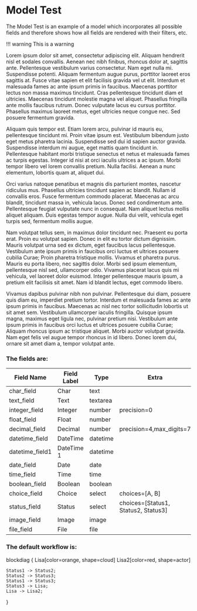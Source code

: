 # Model Test

The Model Test is an example of a model which incorporates all possible fields and therefore shows how all fields are rendered with their filters, etc.

!!! warning
    This is a warning

Lorem ipsum dolor sit amet, consectetur adipiscing elit. Aliquam hendrerit nisl et sodales convallis. Aenean nec nibh finibus, rhoncus dolor at, sagittis ante. Pellentesque vestibulum varius consectetur. Nam eget nulla mi. Suspendisse potenti. Aliquam fermentum augue purus, porttitor laoreet eros sagittis at. Fusce vitae sapien et elit facilisis gravida vel ut elit. Interdum et malesuada fames ac ante ipsum primis in faucibus. Maecenas porttitor lectus non massa maximus tincidunt. Cras pellentesque tincidunt diam et ultricies. Maecenas tincidunt molestie magna vel aliquet. Phasellus fringilla ante mollis faucibus rutrum. Donec vulputate lacus eu cursus porttitor. Phasellus maximus laoreet metus, eget ultricies neque congue nec. Sed posuere fermentum gravida.

Aliquam quis tempor est. Etiam lorem arcu, pulvinar id mauris eu, pellentesque tincidunt mi. Proin vitae ipsum est. Vestibulum bibendum justo eget metus pharetra lacinia. Suspendisse sed dui id sapien auctor gravida. Suspendisse interdum mi augue, eget mattis quam tincidunt in. Pellentesque habitant morbi tristique senectus et netus et malesuada fames ac turpis egestas. Integer id nisi at orci iaculis ultrices a ac ipsum. Morbi tempor libero vel lorem convallis pretium. Nulla facilisi. Aenean a nunc elementum, lobortis quam at, aliquet dui.

Orci varius natoque penatibus et magnis dis parturient montes, nascetur ridiculus mus. Phasellus ultricies tincidunt sapien ac blandit. Nullam id convallis eros. Fusce fermentum commodo placerat. Maecenas ac arcu blandit, tincidunt massa in, vehicula lacus. Donec sed condimentum ante. Pellentesque feugiat vulputate nunc in consequat. Nam aliquet lectus mollis aliquet aliquam. Duis egestas tempor augue. Nulla dui velit, vehicula eget turpis sed, fermentum mollis augue.

Nam volutpat tellus sem, in maximus dolor tincidunt nec. Praesent eu porta erat. Proin eu volutpat sapien. Donec in elit eu tortor dictum dignissim. Mauris volutpat urna sed ex dictum, eget faucibus lacus pellentesque. Vestibulum ante ipsum primis in faucibus orci luctus et ultrices posuere cubilia Curae; Proin pharetra tristique mollis. Vivamus et pharetra purus. Mauris eu porta libero, nec sagittis dolor. Morbi sed ipsum elementum, pellentesque nisl sed, ullamcorper odio. Vivamus placerat lacus quis mi vehicula, vel laoreet dolor euismod. Integer pellentesque mauris ipsum, a pretium elit facilisis sit amet. Nam id blandit lectus, eget commodo libero.

Vivamus dapibus pulvinar nibh non pulvinar. Pellentesque dui diam, posuere quis diam eu, imperdiet pretium tortor. Interdum et malesuada fames ac ante ipsum primis in faucibus. Maecenas ac nisl nec tortor sollicitudin lobortis ut sit amet sem. Vestibulum ullamcorper iaculis fringilla. Quisque ipsum magna, maximus eget ligula nec, pulvinar pretium nisi. Vestibulum ante ipsum primis in faucibus orci luctus et ultrices posuere cubilia Curae; Aliquam rhoncus ipsum ac tristique aliquet. Morbi auctor volutpat gravida. Nam eget felis vel augue tempor rhoncus in id libero. Donec lorem dui, ornare sit amet diam a, tempor volutpat ante.

### The fields are:

| Field Name      | Field Label | Type     | Extra                               |
|-----------------|-------------|----------|-------------------------------------|
| char_field      | Char        | text     |                                     |
| text_field      | Text        | textarea |                                     |
| integer_field   | Integer     | number   | precision=0                         |
| float_field     | Float       | number   |                                     |
| decimal_field   | Decimal     | number   | precision=4,max_digits=7            |
| datetime_field  | DateTime    | datetime |                                     |
| datetime_field1 | DateTime 1  | datetime |                                     |
| date_field      | Date        | date     |                                     |
| time_field      | Time        | time     |                                     |
| boolean_field   | Boolean     | boolean  |                                     |
| choice_field    | Choice      | select   | choices=[A, B]                      |
| status_field    | Status      | select   | choices=[Status1, Status2, Status3] |
| image_field     | Image       | image    |                                     |
| file_field      | File        | file     |                                     |

### The default workflow is:

blockdiag {
    Lisa[color=orange, shape=cloud]
    Lisa2[color=red, shape=actor]


    Status1 -> Status2;
    Status2 -> Status3;
    Status1 -> Status3;
    Status3 -> Lisa;
    Lisa -> Lisa2;
}